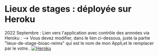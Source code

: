 # Lieux de stages : déployée sur Heroku

2022 Septembre : Lien vers l'application avec contrôle des annnées via Heroku :
--> Vous devez modifier, dans le lien ci-dessous, juste la partie "lieux-de-stage-bioac-reims" qui est le nom de
mon Appli,et le remplacer par le votre..
[![Heroku](https://heroku-badge.herokuapp.com/?app=heroku-badge)](https://lieux-de-stage-bioac-reims.herokuapp.com/)
